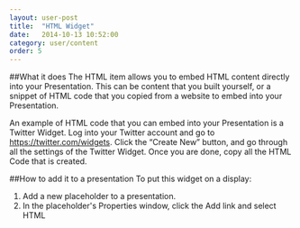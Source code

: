 ```yaml
---
layout: user-post
title:  "HTML Widget"
date:   2014-10-13 10:52:00
category: user/content
order: 5
---
```


##What it does
The HTML item allows you to embed HTML content directly into your Presentation. This can be content that you built yourself, or a snippet of HTML code that you copied from a website to embed into your Presentation.

An example of HTML code that you can embed into your Presentation is a Twitter Widget. Log into your Twitter account and go to https://twitter.com/widgets. Click the “Create New” button, and go through all the settings of the Twitter Widget. Once you are done, copy all the HTML Code that is created.

##How to add it to a presentation
To put this widget on a display:

1. Add a new placeholder to a presentation.   
2. In the placeholder's Properties window, click the Add link and select HTML


